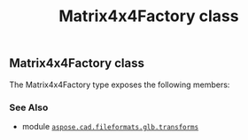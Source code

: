 ﻿---
title: Matrix4x4Factory class
second_title: Aspose.CAD for Python via .NET API References
description: 
type: docs
weight: 70
url: /python-net/aspose.cad.fileformats.glb.transforms/matrix4x4factory/
is_root: false
---

## Matrix4x4Factory class



The Matrix4x4Factory type exposes the following members:


### See Also
* module [`aspose.cad.fileformats.glb.transforms`](..)
